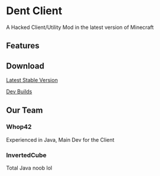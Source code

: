 # Dent Client

A Hacked Client/Utility Mod in the latest version of Minecraft

## Features

## Download

[Latest Stable Version](http://www.github.com/DentClient/Client/releases/latest)

[Dev Builds](http://www.github.com/DentClient/Client/actions)

## Our Team
### Whop42

Experienced in Java, Main Dev for the Client

### InvertedCube

Total Java noob lol
